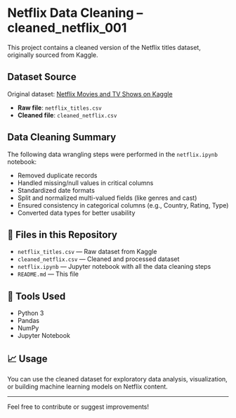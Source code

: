 # Netflix Data Cleaning – cleaned_netflix_001

This project contains a cleaned version of the Netflix titles dataset, originally sourced from Kaggle.

## Dataset Source

Original dataset: [Netflix Movies and TV Shows on Kaggle](https://www.kaggle.com/shivamb/netflix-shows)

- **Raw file**: `netflix_titles.csv`
- **Cleaned file**: `cleaned_netflix.csv`

## Data Cleaning Summary

The following data wrangling steps were performed in the `netflix.ipynb` notebook:

- Removed duplicate records
- Handled missing/null values in critical columns
- Standardized date formats
- Split and normalized multi-valued fields (like genres and cast)
- Ensured consistency in categorical columns (e.g., Country, Rating, Type)
- Converted data types for better usability

## 📂 Files in this Repository

- `netflix_titles.csv` — Raw dataset from Kaggle
- `cleaned_netflix.csv` — Cleaned and processed dataset
- `netflix.ipynb` — Jupyter notebook with all the data cleaning steps
- `README.md` — This file

## 🔧 Tools Used

- Python 3
- Pandas
- NumPy
- Jupyter Notebook

## 📈 Usage

You can use the cleaned dataset for exploratory data analysis, visualization, or building machine learning models on Netflix content.

---

Feel free to contribute or suggest improvements!
